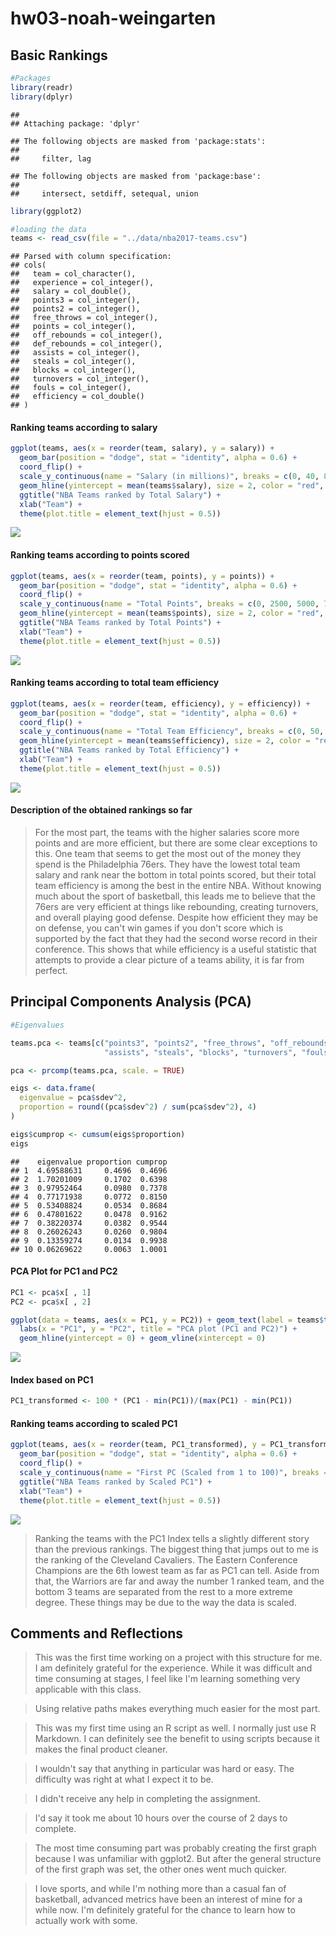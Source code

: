 hw03-noah-weingarten
================

**Basic Rankings**
------------------

``` r
#Packages
library(readr)
library(dplyr)
```

    ## 
    ## Attaching package: 'dplyr'

    ## The following objects are masked from 'package:stats':
    ## 
    ##     filter, lag

    ## The following objects are masked from 'package:base':
    ## 
    ##     intersect, setdiff, setequal, union

``` r
library(ggplot2)
```

``` r
#loading the data
teams <- read_csv(file = "../data/nba2017-teams.csv")
```

    ## Parsed with column specification:
    ## cols(
    ##   team = col_character(),
    ##   experience = col_integer(),
    ##   salary = col_double(),
    ##   points3 = col_integer(),
    ##   points2 = col_integer(),
    ##   free_throws = col_integer(),
    ##   points = col_integer(),
    ##   off_rebounds = col_integer(),
    ##   def_rebounds = col_integer(),
    ##   assists = col_integer(),
    ##   steals = col_integer(),
    ##   blocks = col_integer(),
    ##   turnovers = col_integer(),
    ##   fouls = col_integer(),
    ##   efficiency = col_double()
    ## )

#### **Ranking teams according to salary**

``` r
ggplot(teams, aes(x = reorder(team, salary), y = salary)) +
  geom_bar(position = "dodge", stat = "identity", alpha = 0.6) +
  coord_flip() +
  scale_y_continuous(name = "Salary (in millions)", breaks = c(0, 40, 80, 120), limits = c(0, 130)) +
  geom_hline(yintercept = mean(teams$salary), size = 2, color = "red", alpha = 0.5) +
  ggtitle("NBA Teams ranked by Total Salary") +
  xlab("Team") +
  theme(plot.title = element_text(hjust = 0.5))
```

![](hw03-noah-weingarten_files/figure-markdown_github-ascii_identifiers/unnamed-chunk-3-1.png)

#### **Ranking teams according to points scored**

``` r
ggplot(teams, aes(x = reorder(team, points), y = points)) +
  geom_bar(position = "dodge", stat = "identity", alpha = 0.6) +
  coord_flip() +
  scale_y_continuous(name = "Total Points", breaks = c(0, 2500, 5000, 7500), limits = c(0, 10000)) +
  geom_hline(yintercept = mean(teams$points), size = 2, color = "red", alpha = 0.5) +
  ggtitle("NBA Teams ranked by Total Points") +
  xlab("Team") +
  theme(plot.title = element_text(hjust = 0.5))
```

![](hw03-noah-weingarten_files/figure-markdown_github-ascii_identifiers/unnamed-chunk-4-1.png)

#### **Ranking teams according to total team efficiency**

``` r
ggplot(teams, aes(x = reorder(team, efficiency), y = efficiency)) +
  geom_bar(position = "dodge", stat = "identity", alpha = 0.6) +
  coord_flip() +
  scale_y_continuous(name = "Total Team Efficiency", breaks = c(0, 50, 100, 150), limits = c(0, 200)) +
  geom_hline(yintercept = mean(teams$efficiency), size = 2, color = "red", alpha = 0.5) +
  ggtitle("NBA Teams ranked by Total Efficiency") +
  xlab("Team") +
  theme(plot.title = element_text(hjust = 0.5))
```

![](hw03-noah-weingarten_files/figure-markdown_github-ascii_identifiers/unnamed-chunk-5-1.png)

#### **Description of the obtained rankings so far**

> For the most part, the teams with the higher salaries score more points and are more efficient, but there are some clear exceptions to this. One team that seems to get the most out of the money they spend is the Philadelphia 76ers. They have the lowest total team salary and rank near the bottom in total points scored, but their total team efficiency is among the best in the entire NBA. Without knowing much about the sport of basketball, this leads me to believe that the 76ers are very efficient at things like rebounding, creating turnovers, and overall playing good defense. Despite how efficient they may be on defense, you can't win games if you don't score which is supported by the fact that they had the second worse record in their conference. This shows that while efficiency is a useful statistic that attempts to provide a clear picture of a teams ability, it is far from perfect.

**Principal Components Analysis (PCA)**
---------------------------------------

``` r
#Eigenvalues

teams.pca <- teams[c("points3", "points2", "free_throws", "off_rebounds", "def_rebounds",
                     "assists", "steals", "blocks", "turnovers", "fouls")]

pca <- prcomp(teams.pca, scale. = TRUE)

eigs <- data.frame(
  eigenvalue = pca$sdev^2,
  proportion = round((pca$sdev^2) / sum(pca$sdev^2), 4)
)

eigs$cumprop <- cumsum(eigs$proportion)
eigs
```

    ##    eigenvalue proportion cumprop
    ## 1  4.69588631     0.4696  0.4696
    ## 2  1.70201009     0.1702  0.6398
    ## 3  0.97952464     0.0980  0.7378
    ## 4  0.77171938     0.0772  0.8150
    ## 5  0.53408824     0.0534  0.8684
    ## 6  0.47801622     0.0478  0.9162
    ## 7  0.38220374     0.0382  0.9544
    ## 8  0.26026243     0.0260  0.9804
    ## 9  0.13359274     0.0134  0.9938
    ## 10 0.06269622     0.0063  1.0001

#### **PCA Plot for PC1 and PC2**

``` r
PC1 <- pca$x[ , 1]
PC2 <- pca$x[ , 2]

ggplot(data = teams, aes(x = PC1, y = PC2)) + geom_text(label = teams$team) +
  labs(x = "PC1", y = "PC2", title = "PCA plot (PC1 and PC2)") +
  geom_hline(yintercept = 0) + geom_vline(xintercept = 0)
```

![](hw03-noah-weingarten_files/figure-markdown_github-ascii_identifiers/unnamed-chunk-7-1.png)

#### **Index based on PC1**

``` r
PC1_transformed <- 100 * (PC1 - min(PC1))/(max(PC1) - min(PC1))
```

#### **Ranking teams according to scaled PC1**

``` r
ggplot(teams, aes(x = reorder(team, PC1_transformed), y = PC1_transformed)) +
  geom_bar(position = "dodge", stat = "identity", alpha = 0.6) +
  coord_flip() +
  scale_y_continuous(name = "First PC (Scaled from 1 to 100)", breaks = c(0, 25, 50, 75), limits = c(0, 100)) +
  ggtitle("NBA Teams ranked by Scaled PC1") +
  xlab("Team") +
  theme(plot.title = element_text(hjust = 0.5))
```

![](hw03-noah-weingarten_files/figure-markdown_github-ascii_identifiers/unnamed-chunk-9-1.png)

> Ranking the teams with the PC1 Index tells a slightly different story than the previous rankings. The biggest thing that jumps out to me is the ranking of the Cleveland Cavaliers. The Eastern Conference Champions are the 6th lowest team as far as PC1 can tell. Aside from that, the Warriors are far and away the number 1 ranked team, and the bottom 3 teams are separated from the rest to a more extreme degree. These things may be due to the way the data is scaled.

**Comments and Reflections**
----------------------------

> This was the first time working on a project with this structure for me. I am definitely grateful for the experience. While it was difficult and time consuming at stages, I feel like I'm learning something very applicable with this class.

> Using relative paths makes everything much easier for the most part.

> This was my first time using an R script as well. I normally just use R Markdown. I can definitely see the benefit to using scripts because it makes the final product cleaner.

> I wouldn't say that anything in particular was hard or easy. The difficulty was right at what I expect it to be.

> I didn't receive any help in completing the assignment.

> I'd say it took me about 10 hours over the course of 2 days to complete.

> The most time consuming part was probably creating the first graph because I was unfamiliar with ggplot2. But after the general structure of the first graph was set, the other ones went much quicker.

> I love sports, and while I'm nothing more than a casual fan of basketball, advanced metrics have been an interest of mine for a while now. I'm definitely grateful for the chance to learn how to actually work with some.
